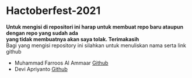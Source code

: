 # Hactoberfest-2021
**Untuk mengisi di repositori ini harap untuk membuat repo baru ataupun dengan repo yang sudah ada**  
**yang tidak membuatnya akan saya tolak. Terimakasih**  
 Bagi yang mengisi repository ini silahkan untuk menuliskan nama serta link github  
 * Muhammad Farroos Al Ammaar [Github](https://github.com/muhammadfarros12)
 * Devi Apriyanto [Github](https://github.com/eepnasibungkos)   
